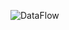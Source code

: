 ![DataFlow](https://github.com/amaissh/SampleCleanSwift/assets/152151816/9fa46637-25e4-4b67-a2e1-fb61643a1d2f)
